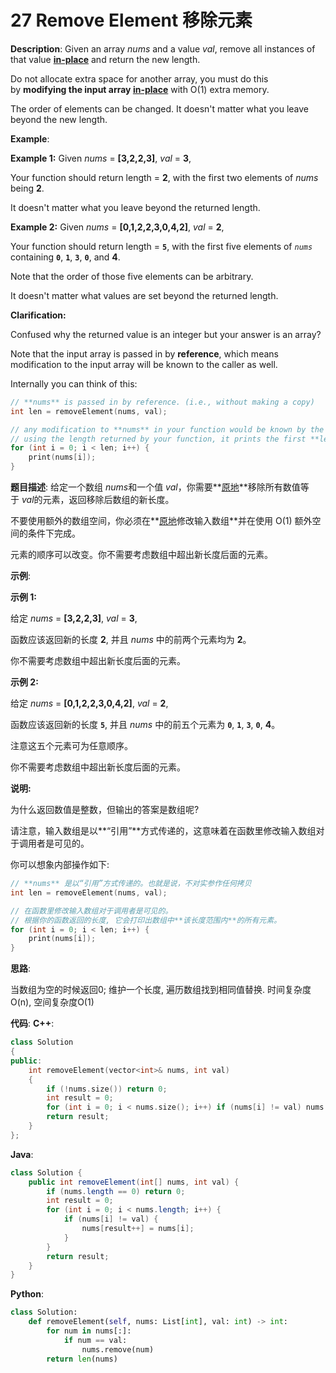 # 27 Remove Element 移除元素

__Description__:
Given an array *nums* and a value *val*, remove all instances of that value [**in-place**](https://en.wikipedia.org/wiki/In-place_algorithm) and return the new length.

Do not allocate extra space for another array, you must do this by **modifying the input array [in-place](https://en.wikipedia.org/wiki/In-place_algorithm)** with O(1) extra memory.

The order of elements can be changed. It doesn't matter what you leave beyond the new length.

__Example__:

**Example 1:**
Given *nums* = **[3,2,2,3]**, *val* = **3**,

Your function should return length = **2**, with the first two elements of *nums* being **2**.

It doesn't matter what you leave beyond the returned length.

**Example 2:**
Given *nums* = **[0,1,2,2,3,0,4,2]**, *val* = **2**,

Your function should return length = **`5`**, with the first five elements of *`nums`* containing **`0`**, **`1`**, **`3`**, **`0`**, and **4**.

Note that the order of those five elements can be arbitrary.

It doesn't matter what values are set beyond the returned length.

**Clarification:**

Confused why the returned value is an integer but your answer is an array?

Note that the input array is passed in by **reference**, which means modification to the input array will be known to the caller as well.

Internally you can think of this:

```C
// **nums** is passed in by reference. (i.e., without making a copy)
int len = removeElement(nums, val);

// any modification to **nums** in your function would be known by the caller.
// using the length returned by your function, it prints the first **len** elements.
for (int i = 0; i < len; i++) {
    print(nums[i]);
}
```

__题目描述__:
给定一个数组 *nums*和一个值 *val*，你需要**[原地](https://baike.baidu.com/item/%E5%8E%9F%E5%9C%B0%E7%AE%97%E6%B3%95)**移除所有数值等于 *val*的元素，返回移除后数组的新长度。

不要使用额外的数组空间，你必须在**[原地](https://baike.baidu.com/item/%E5%8E%9F%E5%9C%B0%E7%AE%97%E6%B3%95)修改输入数组**并在使用 O(1) 额外空间的条件下完成。

元素的顺序可以改变。你不需要考虑数组中超出新长度后面的元素。

__示例__:

**示例 1:**

给定 *nums* = **[3,2,2,3]**, *val* = **3**,

函数应该返回新的长度 **2**, 并且 *nums* 中的前两个元素均为 **2**。

你不需要考虑数组中超出新长度后面的元素。

**示例 2:**

给定 *nums* = **[0,1,2,2,3,0,4,2]**, *val* = **2**,

函数应该返回新的长度 **`5`**, 并且 *nums* 中的前五个元素为 **`0`**, **`1`**, **`3`**, **`0`**, **4**。

注意这五个元素可为任意顺序。

你不需要考虑数组中超出新长度后面的元素。

**说明:**

为什么返回数值是整数，但输出的答案是数组呢?

请注意，输入数组是以**“引用”**方式传递的，这意味着在函数里修改输入数组对于调用者是可见的。

你可以想象内部操作如下:

```C
// **nums** 是以“引用”方式传递的。也就是说，不对实参作任何拷贝
int len = removeElement(nums, val);

// 在函数里修改输入数组对于调用者是可见的。
// 根据你的函数返回的长度, 它会打印出数组中**该长度范围内**的所有元素。
for (int i = 0; i < len; i++) {
    print(nums[i]);
}
```

__思路__:

当数组为空的时候返回0; 维护一个长度, 遍历数组找到相同值替换.
时间复杂度O(n), 空间复杂度O(1)

__代码__:
__C++__:

```C++
class Solution 
{
public:
    int removeElement(vector<int>& nums, int val) 
    {
        if (!nums.size()) return 0;
        int result = 0;
        for (int i = 0; i < nums.size(); i++) if (nums[i] != val) nums[result++] = nums[i];
        return result;
    }
};
```

__Java__:

```Java
class Solution {
    public int removeElement(int[] nums, int val) {
        if (nums.length == 0) return 0;
        int result = 0;
        for (int i = 0; i < nums.length; i++) {
            if (nums[i] != val) {
                nums[result++] = nums[i];
            }
        }
        return result;
    }
}
```

__Python__:

```Python
class Solution:
    def removeElement(self, nums: List[int], val: int) -> int:
        for num in nums[:]:
            if num == val:
                nums.remove(num)
        return len(nums)
```
